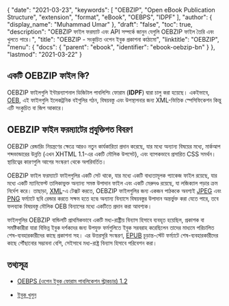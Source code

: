 {
  "date": "2021-03-23",
  "keywords": [
    "OEBZIP",
    "Open eBook Publication Structure",
    "extension",
    "format",
    "eBook",
    "OEBPS",
    "IDPF"
  ],
  "author": {
    "display_name": "Muhammad Umar"
  },
  "draft": "false",
  "toc": true,
  "description": "OEBZIP ফাইল ফরম্যাট এবং API সম্পর্কে জানুন যেগুলি OEBZIP ফাইল তৈরি এবং খুলতে পারে।",
  "title": "OEBZIP - সংকুচিত ওপেন ইবুক প্রকাশনা কাঠামো",
  "linktitle": "OEBZIP",
  "menu": {
    "docs": {
      "parent": "ebook",
      "identifier": "ebook-oebzip-bn"
    }
  },
  "lastmod": "2021-03-22"
}

## একটি OEBZIP ফাইল কি? ##

OEBZIP ফাইলগুলি ইন্টারন্যাশনাল ডিজিটাল পাবলিশিং ফোরাম (**IDPF**) দ্বারা চালু করা হয়েছে। একইভাবে, [OEB](/ebook/oeb/), এই ফাইলগুলি ইলেকট্রনিক বইগুলির গঠন, বিষয়বস্তু এবং উপস্থাপনার জন্য XML-ভিত্তিক স্পেসিফিকেশন কিন্তু এটি সংকুচিত বা জিপ আকারে।

## OEBZIP ফাইল ফরম্যাটের প্রযুক্তিগত বিবরণ ##

OEBZIP রেন্ডারিং নিয়ন্ত্রণের ক্ষেত্রে আরও নতুন কার্যকারিতা প্রদান করেছে, যার মধ্যে অন্যান্য বিষয়ের মধ্যে, মার্কআপ শব্দভান্ডারের উন্নতি (এখন XHTML 1.1-এর একটি মৌলিক উপসেট), এবং ব্যাপকভাবে প্রসারিত CSS সমর্থন। স্থায়িত্বের কারণগুলি আগের সংস্করণ থেকে অপরিবর্তিত।

OEBZIP ফাইল ফরম্যাটে ফাইলগুলির একটি সেট থাকে, যার মধ্যে একটি বাধ্যতামূলক প্যাকেজ ফাইল রয়েছে, যার মধ্যে একটি ম্যানিফেস্ট তালিকাভুক্ত অন্যান্য সমস্ত উপাদান ফাইল এবং একটি মেরুদণ্ড রয়েছে, যা লজিক্যাল পড়ার ক্রম নির্দেশ করে। তাছাড়া, [XML](/web/xml/)-এ টেক্সট করতে, OEBZIP ফাইলগুলির জন্য একজন পাঠককে অবশ্যই [JPEG](/image/jpeg/) এবং [PNG](/image/png/) ফর্ম্যাটে ছবি রেন্ডার করতে সক্ষম হতে হবে৷ অন্যান্য বিন্যাসে বিষয়বস্তুর উপাদান অন্তর্ভুক্ত করা যেতে পারে, তবে ফলব্যাক বিষয়বস্তু মৌলিক OEB বিন্যাসের মধ্যে একটিতে প্রদান করা আবশ্যক।
  
ফাইলগুলির OEBZIP বান্ডিলটি প্রাথমিকভাবে একটি মধ্য-রাষ্ট্রীয় বিন্যাস হিসাবে ব্যবহৃত হয়েছিল, প্রকাশক বা সমষ্টিকারীরা যারা বিভিন্ন ইবুক দর্শকদের জন্য উপযুক্ত ফর্মগুলিতে ইবুক সরবরাহ করেছিলেন তাদের মাধ্যমে পরিচালিত শেষ-ব্যবহারকারীদের কাছে প্রকাশনা সহ। এর উত্তরসূরি সংস্করণ, [EPUB](/ebook/epub/) চূড়ান্ত-স্টেট ফর্ম্যাটে শেষ-ব্যবহারকারীদের কাছে পৌঁছানোর সম্ভাবনা বেশি, সেইসাথে মধ্য-রাষ্ট্র বিন্যাস হিসাবে পরিবেশন করা।

## তথ্যসূত্র

* [OEBPS (ওপেন ইবুক ফোরাম পাবলিকেশন স্ট্রাকচার) 1.2](https://www.loc.gov/preservation/digital/formats/fdd/fdd000171.shtml)

* [ইবুক খুলুন](https://en.wikipedia.org/wiki/Open_eBook)



